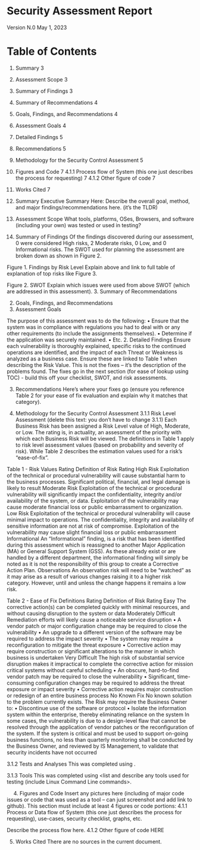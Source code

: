 # Security Assessment Report

Version N.0
May 1, 2023<br>
 
# Table of Contents
1.	Summary	3
  1.	Assessment Scope	3
  2.	Summary of Findings	3
  3.	Summary of Recommendations	4
2.	Goals, Findings, and Recommendations	4
  1.	Assessment Goals	4
  2.	Detailed Findings	5
  3.	Recommendations	5
3.	Methodology for the Security Control Assessment	5
  4.	Figures and Code	7
  4.1.1	Process flow of System (this one just describes the process for requesting)	7
  4.1.2	Other figure of code	7
5.	Works Cited	7
 
1.	Summary
Executive Summary Here: Describe the overall goal, method, and major findings/recommendations here. (it’s the TLDR)
1.	Assessment Scope
What tools, platforms, OSes, Browsers, and software (including your own) was tested or used in testing?
2.	Summary of Findings
Of the findings discovered during our assessment, 0 were considered High risks, 2 Moderate risks, 0 Low, and 0 Informational risks. The SWOT used for planning the assessment are broken down as shown in Figure 2.

 

Figure 1. Findings by Risk Level
Explain above and link to full table of explanation of top risks like Figure 3.


 
Figure 2. SWOT
Explain which issues were used from above SWOT (which are addressed in this assessment).
3.	Summary of Recommendations

2.	Goals, Findings, and Recommendations
1.	Assessment Goals

The purpose of this assessment was to do the following:
•	Ensure that the system was in compliance with regulations you had to deal with or any other requirements (to include the assignments themselves).
•	Determine if the application was securely maintained.
•	Etc.
2.	Detailed Findings
Ensure each vulnerability is thoroughly explained, specific risks to the continued operations are identified, and the impact of each Threat or Weakness is analyzed as a business case. Ensure these are linked to Table 1 when describing the Risk Value. This is not the fixes – it’s the description of the problems found. The fixes go in the next section (for ease of lookup using TOC) - build this off your checklist, SWOT, and risk assessments.

3.	Recommendations
Here’s where your fixes go (ensure you reference Table 2 for your ease of fix evaluation and explain why it matches that category).

3.	Methodology for the Security Control Assessment
3.1.1	Risk Level Assessment (delete this text: you don’t have to change 3.1.1)
Each Business Risk has been assigned a Risk Level value of High, Moderate, or Low. The rating is, in actuality, an assessment of the priority with which each Business Risk will be viewed. The definitions in Table 1 apply to risk level assessment values (based on probability and severity of risk). While Table 2 describes the estimation values used for a risk’s “ease-of-fix”.

Table 1 - Risk Values
Rating	Definition of Risk Rating
High Risk	Exploitation of the technical or procedural vulnerability will cause substantial harm to the business processes. Significant political, financial, and legal damage is likely to result
Moderate Risk	Exploitation of the technical or procedural vulnerability will significantly impact the confidentiality, integrity and/or availability of the system, or data. Exploitation of the vulnerability may cause moderate financial loss or public embarrassment to organization.
Low Risk	Exploitation of the technical or procedural vulnerability will cause minimal impact to operations. The confidentiality, integrity and availability of sensitive information are not at risk of compromise. Exploitation of the vulnerability may cause slight financial loss or public embarrassment
Informational	An “Informational” finding, is a risk that has been identified during this assessment which is reassigned to another Major Application (MA) or General Support System (GSS). As these already exist or are handled by a different department, the informational finding will simply be noted as it is not the responsibility of this group to create a Corrective Action Plan.
Observations	An observation risk will need to be “watched” as it may arise as a result of various changes raising it to a higher risk category. However, until and unless the change happens it remains a low risk.

Table 2 - Ease of Fix Definitions
Rating	Definition of Risk Rating
Easy	The corrective action(s) can be completed quickly with minimal resources, and without causing disruption to the system or data
Moderately Difficult	Remediation efforts will likely cause a noticeable service disruption
•	A vendor patch or major configuration change may be required to close the vulnerability
•	An upgrade to a different version of the software may be required to address the impact severity
•	The system may require a reconfiguration to mitigate the threat exposure
•	Corrective action may require construction or significant alterations to the manner in which business is undertaken
Very Difficult	The high risk of substantial service disruption makes it impractical to complete the corrective action for mission critical systems without careful scheduling
•	An obscure, hard-to-find vendor patch may be required to close the vulnerability
•	Significant, time-consuming configuration changes may be required to address the threat exposure or impact severity
•	Corrective action requires major construction or redesign of an entire business process
No Known Fix	No known solution to the problem currently exists. The Risk may require the Business Owner to:
•	Discontinue use of the software or protocol
•	Isolate the information system within the enterprise, thereby eliminating reliance on the system
In some cases, the vulnerability is due to a design-level flaw that cannot be resolved through the application of vendor patches or the reconfiguration of the system. If the system is critical and must be used to support on-going business functions, no less than quarterly monitoring shall be conducted by the Business Owner, and reviewed by IS Management, to validate that security incidents have not occurred

3.1.2    Tests and Analyses
This was completed using <list and describe any type of testing you performed here>.

3.1.3   Tools
This was completed using <list and describe any tools used for testing (include Linux Command Line commands>.

 
4.	Figures and Code
Insert any pictures here (including of major code issues or code that was used as a tool – can just screenshot and add link to github). This section must include at least 4 figures or code portions:
4.1.1	Process or Data flow of System (this one just describes the process for requesting), use-cases, security checklist, graphs, etc.
 

Describe the process flow here.
4.1.2	Other figure of code
HERE

5.	Works Cited
There are no sources in the current document.


